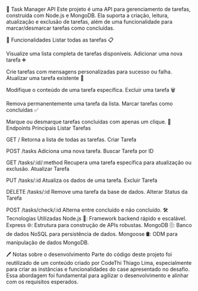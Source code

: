 📝 Task Manager API
Este projeto é uma API para gerenciamento de tarefas, construída com Node.js e MongoDB. Ela suporta a criação, leitura, atualização e exclusão de tarefas, além de uma funcionalidade para marcar/desmarcar tarefas como concluídas.

🎯 Funcionalidades
Listar todas as tarefas 📋

Visualize uma lista completa de tarefas disponíveis.
Adicionar uma nova tarefa ➕

Crie tarefas com mensagens personalizadas para sucesso ou falha.
Atualizar uma tarefa existente 🔄

Modifique o conteúdo de uma tarefa específica.
Excluir uma tarefa 🗑️

Remova permanentemente uma tarefa da lista.
Marcar tarefas como concluídas ✅

Marque ou desmarque tarefas concluídas com apenas um clique.
🔧 Endpoints Principais
Listar Tarefas

GET /
Retorna a lista de todas as tarefas.
Criar Tarefa

POST /tasks
Adiciona uma nova tarefa.
Buscar Tarefa por ID

GET /tasks/:id/:method
Recupera uma tarefa específica para atualização ou exclusão.
Atualizar Tarefa

PUT /tasks/:id
Atualiza os dados de uma tarefa.
Excluir Tarefa

DELETE /tasks/:id
Remove uma tarefa da base de dados.
Alterar Status da Tarefa

POST /tasks/check/:id
Alterna entre concluído e não concluído.
🛠️ Tecnologias Utilizadas
Node.js 🚀: Framework backend rápido e escalável.
Express 🌐: Estrutura para construção de APIs robustas.
MongoDB 🗄️: Banco de dados NoSQL para persistência de dados.
Mongoose 🛢️: ODM para manipulação de dados MongoDB.

🖊️ Notas sobre o desenvolvimento
Parte do código deste projeto foi reutilizado de um conteúdo criado por CodeThi Thiago Lima, especialmente para criar as instâncias e funcionalidades do case apresentado no desafio. Essa abordagem foi fundamental para agilizar o desenvolvimento e alinhar com os requisitos esperados.
